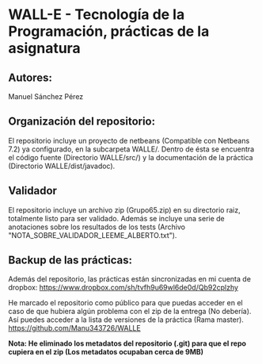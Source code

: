 WALL-E  - Tecnología de la Programación, prácticas de la asignatura
===================================================================

Autores:
--------

Manuel Sánchez Pérez

Organización del repositorio:
-----------------------------

El repositorio incluye un proyecto de netbeans (Compatible con Netbeans 7.2) ya configurado, en la subcarpeta WALLE/. Dentro de ésta se encuentra el código fuente (Directorio WALLE/src/) y la documentación de la práctica (Directorio WALLE/dist/javadoc).

Validador
----------

El repositorio incluye un archivo zip (Grupo65.zip) en su directorio raiz, totalmente listo para ser validado.
Además se incluye una serie de anotaciones sobre los resultados de los tests (Archivo "NOTA_SOBRE_VALIDADOR_LEEME_ALBERTO.txt"). 

Backup de las prácticas:
------------------------

Además del repositorio, las prácticas están sincronizadas en mi cuenta de dropbox: 
https://www.dropbox.com/sh/tvfh9u69wl6de0d/Qb92cplzhy

He marcado el repositorio como público para que puedas acceder en el caso de que hubiera algún problema con el zip de la entrega (No debería). Así puedes acceder a la lista de versiones de la práctica (Rama master).
https://github.com/Manu343726/WALLE

**Nota: He eliminado los metadatos del repositorio (.git) para que el repo cupiera en el zip (Los metadatos ocupaban cerca de 9MB)**
